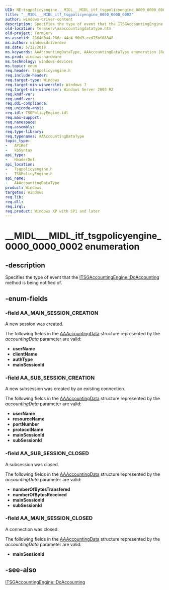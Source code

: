```yaml
---
UID: NE:tsgpolicyengine.__MIDL___MIDL_itf_tsgpolicyengine_0000_0000_0002
title: "__MIDL___MIDL_itf_tsgpolicyengine_0000_0000_0002"
author: windows-driver-content
description: Specifies the type of event that the ITSGAccountingEngine::DoAccounting method is being notified of.
old-location: termserv\aaaccountingdatatype.htm
old-project: TermServ
ms.assetid: 2864d044-266c-44e4-90d3-ccd75bf08348
ms.author: windowsdriverdev
ms.date: 5/22/2018
ms.keywords: AAAccountingDataType, AAAccountingDataType enumeration [Remote Desktop Services], AA_MAIN_SESSION_CLOSED, AA_MAIN_SESSION_CREATION, AA_SUB_SESSION_CLOSED, AA_SUB_SESSION_CREATION, __MIDL___MIDL_itf_tsgpolicyengine_0000_0000_0002, termserv.aaaccountingdatatype, tsgpolicyengine/AAAccountingDataType, tsgpolicyengine/AA_MAIN_SESSION_CLOSED, tsgpolicyengine/AA_MAIN_SESSION_CREATION, tsgpolicyengine/AA_SUB_SESSION_CLOSED, tsgpolicyengine/AA_SUB_SESSION_CREATION
ms.prod: windows-hardware
ms.technology: windows-devices
ms.topic: enum
req.header: tsgpolicyengine.h
req.include-header: 
req.target-type: Windows
req.target-min-winverclnt: Windows 7
req.target-min-winversvr: Windows Server 2008 R2
req.kmdf-ver: 
req.umdf-ver: 
req.ddi-compliance: 
req.unicode-ansi: 
req.idl: TSGPolicyEngine.idl
req.max-support: 
req.namespace: 
req.assembly: 
req.type-library: 
req.typenames: AAAccountingDataType
topic_type:
-	APIRef
-	kbSyntax
api_type:
-	HeaderDef
api_location:
-	Tsgpolicyengine.h
-	TSGPolicyEngine.h
api_name:
-	AAAccountingDataType
product: Windows
targetos: Windows
req.lib: 
req.dll: 
req.irql: 
req.product: Windows XP with SP1 and later
---
```


# __MIDL___MIDL_itf_tsgpolicyengine_0000_0000_0002 enumeration


## -description


Specifies the type of event that the <a href="https://msdn.microsoft.com/ebc57caa-804b-46a4-96bb-8b50c13029ab">ITSGAccountingEngine::DoAccounting</a> method is being notified of.


## -enum-fields




### -field AA_MAIN_SESSION_CREATION

A new session was created.

The following fields in the <a href="https://msdn.microsoft.com/1c79f910-8dd9-47dc-80d1-f6252f0a43dd">AAAccountingData</a> structure represented by the <i>accountingData</i> parameter are valid:

<ul>
<li><b>userName</b></li>
<li><b>clientName</b></li>
<li><b>authType</b></li>
<li><b>mainSessionId</b></li>
</ul>

### -field AA_SUB_SESSION_CREATION

A new subsession was created by an  existing connection.

The following fields in the <a href="https://msdn.microsoft.com/1c79f910-8dd9-47dc-80d1-f6252f0a43dd">AAAccountingData</a> structure represented by the <i>accountingData</i> parameter are valid:

<ul>
<li><b>userName</b></li>
<li><b>resourceName</b></li>
<li><b>portNumber</b></li>
<li><b>protocolName</b></li>
<li><b>mainSessionId</b></li>
<li><b>subSessionId</b></li>
</ul>

### -field AA_SUB_SESSION_CLOSED

A subsession was closed.

The following fields in the <a href="https://msdn.microsoft.com/1c79f910-8dd9-47dc-80d1-f6252f0a43dd">AAAccountingData</a> structure represented by the <i>accountingData</i> parameter are valid:

<ul>
<li><b>numberOfBytesTransfered</b></li>
<li><b>numberOfBytesReceived</b></li>
<li><b>mainSessionId</b></li>
<li><b>subSessionId</b></li>
</ul>

### -field AA_MAIN_SESSION_CLOSED

A connection was closed.

The following fields in the <a href="https://msdn.microsoft.com/1c79f910-8dd9-47dc-80d1-f6252f0a43dd">AAAccountingData</a> structure represented by the <i>accountingData</i> parameter are valid:

<ul>
<li><b>mainSessionId</b></li>
</ul>

## -see-also




<a href="https://msdn.microsoft.com/ebc57caa-804b-46a4-96bb-8b50c13029ab">ITSGAccountingEngine::DoAccounting</a>
 

 

